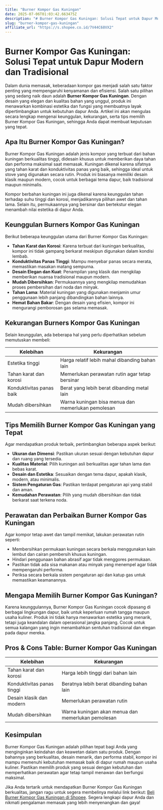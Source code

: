 ```yaml
---
title: "Burner Kompor Gas Kuningan"
date: 2025-07-06T01:03:42.663475Z
description: "# Burner Kompor Gas Kuningan: Solusi Tepat untuk Dapur Modern dan Tradisional..."
slug: "burner-kompor-gas-kuningan"
affiliate_url: "https://s.shopee.co.id/7V44C68VX2"
---
```

# Burner Kompor Gas Kuningan: Solusi Tepat untuk Dapur Modern dan Tradisional

Dalam dunia memasak, keberadaan kompor gas menjadi salah satu faktor penting yang mempengaruhi kenyamanan dan efisiensi. Salah satu pilihan yang sedang naik daun adalah **Burner Kompor Gas Kuningan**. Dengan desain yang elegan dan kualitas bahan yang unggul, produk ini menawarkan kombinasi estetika dan fungsi yang membuatnya layak dipertimbangkan untuk kebutuhan dapur Anda. Artikel ini akan mengulas secara lengkap mengenai keunggulan, kekurangan, serta tips memilih Burner Kompor Gas Kuningan, sehingga Anda dapat membuat keputusan yang tepat.

## Apa Itu Burner Kompor Gas Kuningan?

Burner Kompor Gas Kuningan adalah jenis kompor yang terbuat dari bahan kuningan berkualitas tinggi, didesain khusus untuk memberikan daya tahan dan performa maksimal saat memasak. Kuningan dikenal karena sifatnya yang tahan karat dan konduktivitas panas yang baik, sehingga ideal untuk stove yang digunakan secara rutin. Produk ini biasanya memiliki desain klasik maupun modern, cocok untuk berbagai tema dapur, baik tradisional maupun minimalis.

Kompor berbahan kuningan ini juga dikenal karena keunggulan tahan terhadap suhu tinggi dan korosi, menjadikannya pilihan awet dan tahan lama. Selain itu, permukaannya yang bersinar dan bertekstur elegan menambah nilai estetika di dapur Anda.

## Keunggulan Burners Kompor Gas Kuningan

Berikut beberapa keunggulan utama dari Burner Kompor Gas Kuningan:

- **Tahan Karat dan Korosi**: Karena terbuat dari kuningan berkualitas, kompor ini tidak gampang berkarat meskipun digunakan dalam kondisi lembab.
- **Konduktivitas Panas Tinggi**: Mampu menyebar panas secara merata, memastikan masakan matang sempurna.
- **Desain Elegan dan Kuat**: Penampilan yang klasik dan mengkilap memberikan nuansa tradisional maupun modern.
- **Mudah Dibersihkan**: Permukaannya yang mengkilap memudahkan proses pembersihan dari noda dan minyak.
- **Tahan Lama**: Material kuningan yang digunakan menjamin umur penggunaan lebih panjang dibandingkan bahan lainnya.
- **Hemat Bahan Bakar**: Dengan desain yang efisien, kompor ini mengurangi pemborosan gas selama memasak.

## Kekurangan Burners Kompor Gas Kuningan

Selain keunggulan, ada beberapa hal yang perlu diperhatikan sebelum memutuskan membeli:

| Kelebihan | Kekurangan |
| --- | --- |
| Estetika tinggi | Harga relatif lebih mahal dibanding bahan lain |
| Tahan karat dan korosi | Memerlukan perawatan rutin agar tetap bersinar |
| Konduktivitas panas baik | Berat yang lebih berat dibanding metal lain |
| Mudah dibersihkan | Warna kuningan bisa menua dan memerlukan pemolesan |

## Tips Memilih Burner Kompor Gas Kuningan yang Tepat

Agar mendapatkan produk terbaik, pertimbangkan beberapa aspek berikut:

- **Ukuran dan Dimensi**: Pastikan ukuran sesuai dengan kebutuhan dapur dan ruang yang tersedia.
- **Kualitas Material**: Pilih kuningan asli berkualitas agar tahan lama dan bebas karat.
- **Desain dan Estetika**: Sesuaikan dengan tema dapur, apakah klasik, modern, atau minimalis.
- **Sistem Pengaturan Gas**: Pastikan terdapat pengaturan api yang stabil dan aman.
- **Kemudahan Perawatan**: Pilih yang mudah dibersihkan dan tidak berkarat saat terkena noda.

## Perawatan dan Perbaikan Burner Kompor Gas Kuningan

Agar kompor tetap awet dan tampil memikat, lakukan perawatan rutin seperti:

- Membersihkan permukaan kuningan secara berkala menggunakan kain lembut dan cairan pembersih khusus kuningan.
- Hindari penggunaan bahan abrasif agar tidak menggores permukaan.
- Pastikan tidak ada sisa makanan atau minyak yang menempel agar tidak mempengaruhi performa.
- Periksa secara berkala sistem pengaturan api dan katup gas untuk memastikan keamanannya.

## Mengapa Memilih Burner Kompor Gas Kuningan?

Karena keunggulannya, Burner Kompor Gas Kuningan cocok dipasang di berbagai lingkungan dapur, baik untuk keperluan rumah tangga maupun usaha kuliner. Produk ini tidak hanya menawarkan estetika yang menarik, tetapi juga keandalan dalam operasional jangka panjang. Cocok untuk semua kalangan yang ingin menambahkan sentuhan tradisional dan elegan pada dapur mereka.

## Pros & Cons Table: Burner Kompor Gas Kuningan

| Kelebihan | Kekurangan |
| --- | --- |
| Tahan karat dan korosi | Harga lebih tinggi dari bahan lain |
| Konduktivitas panas tinggi | Beratnya lebih berat dibanding bahan lain |
| Desain klasik dan modern | Memerlukan perawatan rutin |
| Mudah dibersihkan | Warna kuningan akan menua dan memerlukan pemolesan |

## Kesimpulan

 Burner Kompor Gas Kuningan adalah pilihan tepat bagi Anda yang menginginkan keindahan dan keawetan dalam satu produk. Dengan bahannya yang berkualitas, desain menarik, dan performa stabil, kompor ini mampu memenuhi kebutuhan memasak baik di dapur rumah maupun usaha kuliner. Pastikan memilih produk yang sesuai dengan kebutuhan dan memperhatikan perawatan agar tetap tampil menawan dan berfungsi maksimal.

Jika Anda tertarik untuk mendapatkan Burner Kompor Gas Kuningan berkualitas, jangan ragu untuk segera membelinya melalui link berikut: [Beli Burner Kompor Gas Kuningan di Shopee](https://s.shopee.co.id/7V44C68VX2). Segera lengkapi dapur Anda dan nikmati pengalaman memasak yang lebih menyenangkan dan gaya!